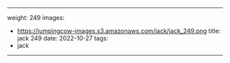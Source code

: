 
---
weight: 249
images:
- https://jumpingcow-images.s3.amazonaws.com/jack/jack_249.png
title: jack 249
date: 2022-10-27
tags:
- jack
---
